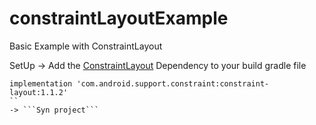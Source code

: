 # constraintLayoutExample
 Basic Example with ConstraintLayout


SetUp
-> Add the [ConstraintLayout](https://developer.android.com/training/constraint-layout) Dependency to your build gradle file 
```
implementation 'com.android.support.constraint:constraint-layout:1.1.2'
``
-> ```Syn project```
